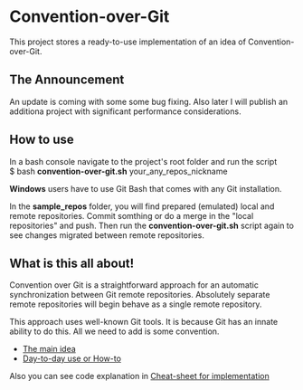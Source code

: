 # Convention-over-Git

This project stores a ready-to-use implementation of an idea of Convention-over-Git.

## The Announcement

An update is coming with some some bug fixing.
Also later I will publish an additiona project with significant performance considerations.

## How to use

In a bash console navigate to the project's root folder and run the script<br/>
$ bash **convention-over-git.sh**  your_any_repos_nickname

**Windows** users have to use Git Bash that comes with any Git installation.

In the **sample_repos** folder, you will find prepared (emulated) local and remote repositories.
Commit somthing or do a merge in the "local repositories" and push.
Then run the **convention-over-git.sh** script again to see changes migrated between remote repositories.

## What is this all about!

Convention over Git is a straightforward approach for an automatic synchronization between Git remote repositories.
Absolutely separate remote repositories will begin behave as a single remote repository.

This approach uses well-known Git tools. It is because Git has an innate ability to do this. All we need to add is some convention.

* [The main idea](http://blog.it3xl.com/2017/09/convention-over-git.html)
* [Day-to-day use or How-to](http://blog.it3xl.com/2017/09/convention-over-git-day-to-day-use.html)

Also you can see code explanation in [Cheat-sheet for implementation](http://blog.it3xl.com/2017/09/convention-over-git-impl-cheat-sheet.html)
